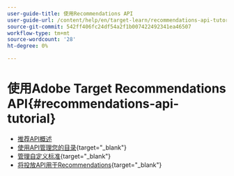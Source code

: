 ```yaml
---
user-guide-title: 使用Recommendations API
user-guide-url: /content/help/en/target-learn/recommendations-api-tutorial/recs-api-overview.html
source-git-commit: 542ff406fc24df54a2f1b007422492341ea46507
workflow-type: tm+mt
source-wordcount: '28'
ht-degree: 0%

---
```



# 使用Adobe Target Recommendations API{#recommendations-api-tutorial}

+ [推荐API概述](recs-api-overview.md)
+ [使用API管理您的目录](https://experienceleague.adobe.com/docs/target-dev/developer/api/recommendations-api/manage-catalog.html?lang=zh-Hans){target="_blank"}
+ [管理自定义标准](https://experienceleague.adobe.com/docs/target-dev/developer/api/recommendations-api/manage-custom-criteria.html?lang=zh-Hans){target="_blank"}
+ [将投放API用于Recommendations](https://experienceleague.adobe.com/docs/target-dev/developer/api/recommendations-api/fetch-recs-server-side-delivery-api.html?lang=zh-Hans){target="_blank"}

<!--+ [Debug API calls](6debug.md)
+ [Download the Calculated Recommendations CSV](7download-calc-recs-csv.md)-->

<!--
+ Managing your Catalog with APIs{#manage-catalog}
  + [Create and update items](manage-catalog/saveEntities.md)
  + [Delete items](manage-catalog/deleteEntities.md)
  + [Delete All Items](manage-catalog/concepts.md)
  + [Get item details](manage-catalog/base-implementation.md)
+ Managing Custom Criteria{#use-cases}
  + [Home Page](use-cases/home-page.md)
  + [Product Pages](use-cases/product-pages.md)
  + [Category Pages](use-cases/category-pages.md)
  + [Add to Cart Modals](use-cases/add-to-cart-modals.md)
  + [Cart Page](use-cases/cart-page.md)
  + [Order Confirmation Page](use-cases/order-confirmation-page.md)-->
